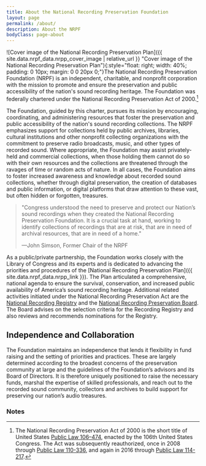 ```yaml
---
title: About the National Recording Preservation Foundation
layout: page
permalink: /about/
description: About the NRPF
bodyClass: page-about
---
```


![Cover image of the National Recording Preservation Plan]({{ site.data.nrpf_data.nrpp_cover_image | relative_url }} "Cover image of the National Recording Preservation Plan"){:style="float: right; width: 40%; padding: 0 10px; margin: 0 0 20px 0;"}The National Recording Preservation Foundation (NRPF) is an independent, charitable, and nonprofit corporation with the mission to promote and ensure the preservation and public accessibility of the nation's sound recording heritage. The Foundation was federally chartered under the National Recording Preservation Act of 2000.[^1] 

The Foundation, guided by this charter, pursues its mission by encouraging, coordinating, and administering resources that foster the preservation and public accessibility of the nation's sound recording collections. 
The NRPF emphasizes support for collections held by public archives, libraries, cultural institutions and other nonprofit collecting organizations with the commitment to preserve radio broadcasts, music, and other types of recorded sound. Where appropriate, the Foundation may assist privately-held and commercial collections, when those holding them cannot do so with their own resources and the collections are threatened through the ravages of time or random acts of nature. In all cases, the Foundation aims to foster increased awareness and knowledge about recorded sound collections, whether through digital preservation, the creation of databases and public information, or digital platforms that draw attention to these vast, but often hidden or forgotten, treasures.
 
> "Congress understood the need to preserve and protect our Nation’s sound recordings when they created the National Recording Preservation Foundation. It is a crucial task at hand, working to identify collections of recordings that are at risk, that are in need of archival resources, that are in need of a home."
> 
> &mdash;John Simson, Former Chair of the NRPF

As a public/private partnership, the Foundation works closely with the Library of Congress and its experts and is dedicated to advancing the priorities and procedures of the [National Recording Preservation Plan]({{ site.data.nrpf_data.nrpp_link }}). The Plan articulated a comprehensive, national agenda to ensure the survival, conservation, and increased public availability of America’s sound recording heritage. Additional related activities initiated under the National Recording Preservation Act are the [National Recording Registry](https://www.loc.gov/programs/national-recording-preservation-board/recording-registry/complete-national-recording-registry-listing/) and the [National Recording Preservation Board](https://www.loc.gov/programs/national-recording-preservation-board/about-this-program/board/). The Board advises on the selection criteria for the Recording Registry and also reviews and recommends nominations for the Registry.

## Independence and Collaboration

The Foundation maintains an independence that lends it flexibility in fund raising and the setting of priorities and practices. These are largely determined according to the broadest concerns of the preservation community at large and the guidelines of the Foundation’s advisors and its Board of Directors. It is therefore uniquely positioned to raise the necessary funds, marshal the expertise of skilled professionals, and reach out to the recorded sound community, collectors and archives to build support for preserving our nation’s audio treasures.

### Notes 

[^1]: The National Recording Preservation Act of 2000 is the short title of United States [Public Law 106–474](https://www.govinfo.gov/link/plaw/106/public/474), enacted by the 106th United States Congress. The Act was subsequently reauthorized, once in 2008 through [Public Law 110-336](https://www.govinfo.gov/link/plaw/110/public/336), and again in 2016 through [Public Law 114-217](https://www.govinfo.gov/link/plaw/114/public/217). 
